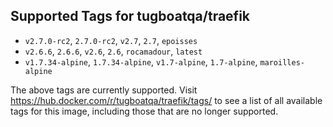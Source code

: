 ## Supported Tags for tugboatqa/traefik

* `v2.7.0-rc2`, `2.7.0-rc2`, `v2.7`, `2.7`, `epoisses`
* `v2.6.6`, `2.6.6`, `v2.6`, `2.6`, `rocamadour`, `latest`
* `v1.7.34-alpine`, `1.7.34-alpine`, `v1.7-alpine`, `1.7-alpine`, `maroilles-alpine`

The above tags are currently supported. Visit https://hub.docker.com/r/tugboatqa/traefik/tags/ to see a list of all available tags for this image, including those that are no longer supported.
